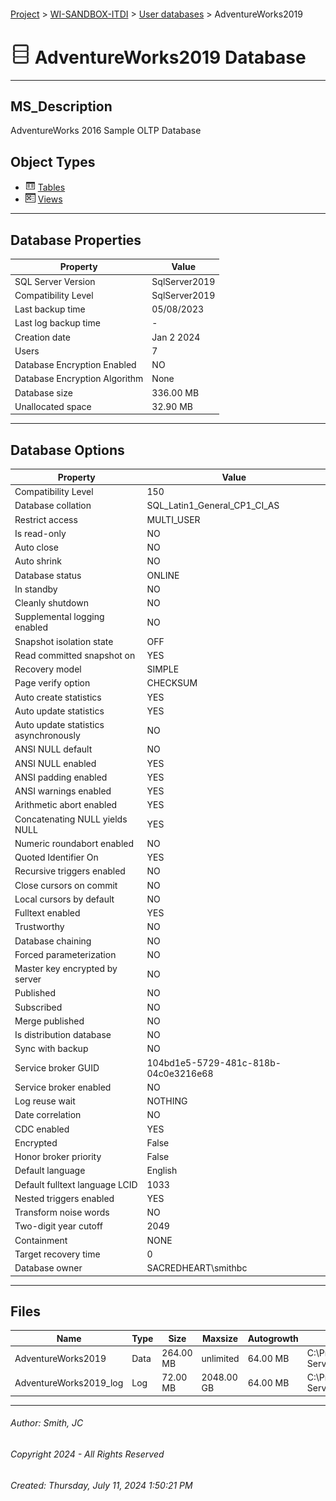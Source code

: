 #### 

[Project](../../../index.md) > [WI-SANDBOX-ITDI](../../index.md) > [User databases](../index.md) > AdventureWorks2019

# ![Database](../../../Images/ntDatabase.png) AdventureWorks2019 Database

---

## <a name="#description"></a>MS_Description

AdventureWorks 2016 Sample OLTP Database

## <a name="#objecttypes"></a>Object Types

* ![Tables](../../../Images/Table.png) [Tables](Tables/Tables.md)
* ![Views](../../../Images/View.png) [Views](Views/Views.md)


---

## <a name="#dbproperties"></a>Database Properties

| Property | Value |
|---|---|
| SQL Server Version | SqlServer2019 |
| Compatibility Level | SqlServer2019 |
| Last backup time | 05/08/2023 |
| Last log backup time | - |
| Creation date | Jan  2 2024  |
| Users | 7 |
| Database Encryption Enabled | NO |
| Database Encryption Algorithm | None |
| Database size | 336.00 MB |
| Unallocated space | 32.90 MB |


---

## <a name="#dboptions"></a>Database Options

| Property | Value |
|---|---|
| Compatibility Level | 150 |
| Database collation | SQL_Latin1_General_CP1_CI_AS |
| Restrict access | MULTI_USER |
| Is read-only | NO |
| Auto close | NO |
| Auto shrink | NO |
| Database status | ONLINE |
| In standby | NO |
| Cleanly shutdown | NO |
| Supplemental logging enabled | NO |
| Snapshot isolation state | OFF |
| Read committed snapshot on | YES |
| Recovery model | SIMPLE |
| Page verify option | CHECKSUM |
| Auto create statistics | YES |
| Auto update statistics | YES |
| Auto update statistics asynchronously | NO |
| ANSI NULL default | NO |
| ANSI NULL enabled | YES |
| ANSI padding enabled | YES |
| ANSI warnings enabled | YES |
| Arithmetic abort enabled | YES |
| Concatenating NULL yields NULL | YES |
| Numeric roundabort enabled | NO |
| Quoted Identifier On | YES |
| Recursive triggers enabled | NO |
| Close cursors on commit | NO |
| Local cursors by default | NO |
| Fulltext enabled | YES |
| Trustworthy | NO |
| Database chaining | NO |
| Forced parameterization | NO |
| Master key encrypted by server | NO |
| Published | NO |
| Subscribed | NO |
| Merge published | NO |
| Is distribution database | NO |
| Sync with backup | NO |
| Service broker GUID | 104bd1e5-5729-481c-818b-04c0e3216e68 |
| Service broker enabled | NO |
| Log reuse wait | NOTHING |
| Date correlation | NO |
| CDC enabled | YES |
| Encrypted | False |
| Honor broker priority | False |
| Default language | English |
| Default fulltext language LCID | 1033 |
| Nested triggers enabled | YES |
| Transform noise words | NO |
| Two-digit year cutoff | 2049 |
| Containment | NONE |
| Target recovery time | 0 |
| Database owner | SACREDHEART\\smithbc |


---

## <a name="#files"></a>Files

| Name | Type | Size | Maxsize | Autogrowth | File Name |
|---|---|---|---|---|---|
| AdventureWorks2019 | Data | 264.00 MB | unlimited | 64.00 MB | C:\\Program Files\\Microsoft SQL Server\\MSSQL15.MSSQLSERVER\\MSSQL\\DATA\\AdventureWorks2019.mdf |
| AdventureWorks2019_log | Log | 72.00 MB | 2048.00 GB | 64.00 MB | C:\\Program Files\\Microsoft SQL Server\\MSSQL15.MSSQLSERVER\\MSSQL\\DATA\\AdventureWorks2019_log.ldf |


---

###### Author:  Smith, JC

###### Copyright 2024 - All Rights Reserved

###### Created: Thursday, July 11, 2024 1:50:21 PM

